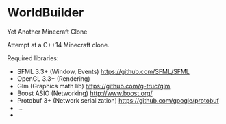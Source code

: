 # WorldBuilder
Yet Another Minecraft Clone

Attempt at a C++14 Minecraft clone.

Required libraries:
- SFML 3.3+ (Window, Events) https://github.com/SFML/SFML
- OpenGL 3.3+ (Rendering)
- Glm (Graphics math lib) https://github.com/g-truc/glm
- Boost ASIO (Networking) http://www.boost.org/
- Protobuf 3+ (Network serialization) https://github.com/google/protobuf
- ...
- 
